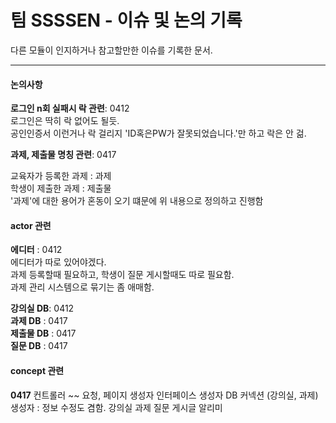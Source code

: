 # 팀 SSSSEN - 이슈 및 논의 기록

다른 모듈이 인지하거나 참고할만한 이슈를 기록한 문서.


-------

#### 논의사항

__로그인 n회 실패시 락 관련__: 0412</br>
로그인은 딱히 락 없어도 될듯. </br>
공인인증서 이런거나 락 걸리지 'ID혹은PW가 잘못되었습니다.'만 하고 락은 안 걺.

__과제, 제출물 명칭 관련__: 0417

교육자가 등록한 과제 : 과제</br>
학생이 제출한 과제 : 제출물</br>
'과제'에 대한 용어가 혼동이 오기 떄문에 위 내용으로 정의하고 진행함



#### actor 관련

__에디터__ : 0412</br>
에디터가 따로 있어야겠다.</br>
과제 등록할때 필요하고, 학생이 질문 게시할때도 따로 필요함.</br>
과제 관리 시스템으로 묶기는 좀 애매함.

__강의실 DB__: 0412</br>
__과제 DB__ :  0417</br>
__제출물 DB__ : 0417</br>
__질문 DB__ : 0417</br>



#### concept 관련

__0417__
컨트롤러 
~~ 요청,
페이지 생성자
인터페이스 생성자
DB 커넥션
(강의실, 과제) 생성자 : 정보 수정도 겸함.
강의실
과제
질문 게시글
알리미